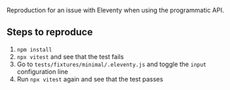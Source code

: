 Reproduction for an issue with Eleventy when using the programmatic API.

## Steps to reproduce

1. `npm install`
2. `npx vitest` and see that the test fails
3. Go to `tests/fixtures/minimal/.eleventy.js` and toggle the `input` configuration line
4. Run `npx vitest` again and see that the test passes